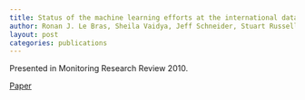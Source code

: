 ```yaml
---
title: Status of the machine learning efforts at the international data centre of the CTBTO
author: Ronan J. Le Bras, Sheila Vaidya, Jeff Schneider, Stuart Russell, and Nimar Arora.
layout: post
categories: publications
---
```


Presented in Monitoring Research Review 2010.

[Paper](LeBras_MRR_10.doc)
